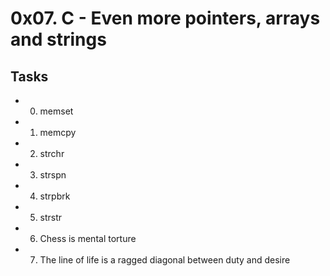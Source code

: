# 0x07. C - Even more pointers, arrays and strings
## Tasks
* 0. memset
* 1. memcpy
* 2. strchr
* 3. strspn
* 4. strpbrk
* 5. strstr
* 6. Chess is mental torture
* 7. The line of life is a ragged diagonal between duty and desire
